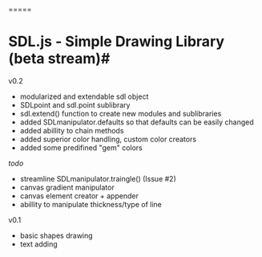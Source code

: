 =====
# SDL.js - Simple Drawing Library (beta stream)#

v0.2 

- modularized and extendable sdl object
- SDLpoint and sdl.point sublibrary
- sdl.extend() function to create new modules and sublibraries
- added SDLmanipulator.defaults so that defaults can be easily changed
- added abillity to chain methods
- added superior color handling, custom color creators
- added some predifined "gem" colors

*todo*
- streamline SDLmanipulator.traingle()  (Issue #2)
- canvas gradient manipulator
- canvas element creator + appender
- abillity to manipulate thickness/type of line

v0.1

- basic shapes drawing
- text adding


